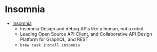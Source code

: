 # Insomnia
- [Insomnia](https://insomnia.rest/)
  -  Insomnia Design and debug APIs like a human, not a robot.
  - Leading Open Source API Client, and Collaborative API Design Platform for GraphQL, and REST
  - `brew cask install insomnia`
